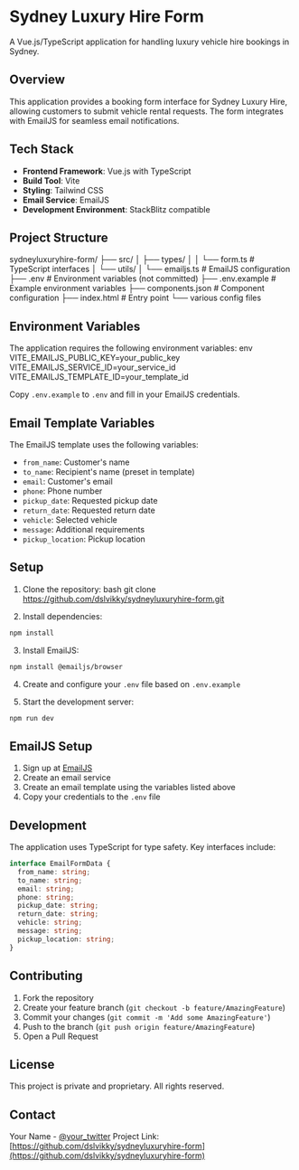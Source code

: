 # Sydney Luxury Hire Form

A Vue.js/TypeScript application for handling luxury vehicle hire bookings in Sydney.

## Overview

This application provides a booking form interface for Sydney Luxury Hire, allowing customers to submit vehicle rental requests. The form integrates with EmailJS for seamless email notifications.

## Tech Stack

- **Frontend Framework**: Vue.js with TypeScript
- **Build Tool**: Vite
- **Styling**: Tailwind CSS
- **Email Service**: EmailJS
- **Development Environment**: StackBlitz compatible

## Project Structure
sydneyluxuryhire-form/
├── src/
│ ├── types/
│ │ └── form.ts # TypeScript interfaces
│ └── utils/
│ └── emailjs.ts # EmailJS configuration
├── .env # Environment variables (not committed)
├── .env.example # Example environment variables
├── components.json # Component configuration
├── index.html # Entry point
└── various config files

## Environment Variables

The application requires the following environment variables:
env
VITE_EMAILJS_PUBLIC_KEY=your_public_key
VITE_EMAILJS_SERVICE_ID=your_service_id
VITE_EMAILJS_TEMPLATE_ID=your_template_id


Copy `.env.example` to `.env` and fill in your EmailJS credentials.

## Email Template Variables

The EmailJS template uses the following variables:

- `from_name`: Customer's name
- `to_name`: Recipient's name (preset in template)
- `email`: Customer's email
- `phone`: Phone number
- `pickup_date`: Requested pickup date
- `return_date`: Requested return date
- `vehicle`: Selected vehicle
- `message`: Additional requirements
- `pickup_location`: Pickup location

## Setup

1. Clone the repository:
bash
git clone https://github.com/dslvikky/sydneyluxuryhire-form.git

2. Install dependencies:
```bash
npm install
```

3. Install EmailJS:
```bash
npm install @emailjs/browser
```

4. Create and configure your `.env` file based on `.env.example`

5. Start the development server:
```bash
npm run dev
```

## EmailJS Setup

1. Sign up at [EmailJS](https://www.emailjs.com/)
2. Create an email service
3. Create an email template using the variables listed above
4. Copy your credentials to the `.env` file

## Development

The application uses TypeScript for type safety. Key interfaces include:

```typescript
interface EmailFormData {
  from_name: string;
  to_name: string;
  email: string;
  phone: string;
  pickup_date: string;
  return_date: string;
  vehicle: string;
  message: string;
  pickup_location: string;
}
```

## Contributing

1. Fork the repository
2. Create your feature branch (`git checkout -b feature/AmazingFeature`)
3. Commit your changes (`git commit -m 'Add some AmazingFeature'`)
4. Push to the branch (`git push origin feature/AmazingFeature`)
5. Open a Pull Request

## License

This project is private and proprietary. All rights reserved.

## Contact

Your Name - [@your_twitter](https://twitter.com/your_twitter)
Project Link: [https://github.com/dslvikky/sydneyluxuryhire-form](https://github.com/dslvikky/sydneyluxuryhire-form)

